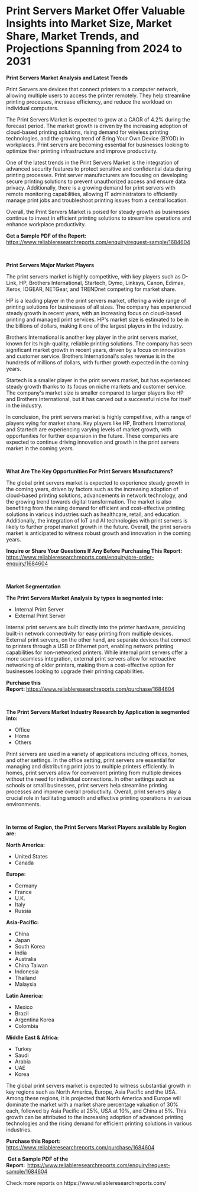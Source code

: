 <p><h1>Print Servers Market Offer Valuable Insights into Market Size, Market Share, Market Trends, and Projections Spanning from 2024 to 2031</h1></p><p><strong>Print Servers Market Analysis and Latest Trends</strong></p>
<p><p>Print Servers are devices that connect printers to a computer network, allowing multiple users to access the printer remotely. They help streamline printing processes, increase efficiency, and reduce the workload on individual computers.</p><p>The Print Servers Market is expected to grow at a CAGR of 4.2% during the forecast period. The market growth is driven by the increasing adoption of cloud-based printing solutions, rising demand for wireless printing technologies, and the growing trend of Bring Your Own Device (BYOD) in workplaces. Print servers are becoming essential for businesses looking to optimize their printing infrastructure and improve productivity.</p><p>One of the latest trends in the Print Servers Market is the integration of advanced security features to protect sensitive and confidential data during printing processes. Print server manufacturers are focusing on developing secure printing solutions to prevent unauthorized access and ensure data privacy. Additionally, there is a growing demand for print servers with remote monitoring capabilities, allowing IT administrators to efficiently manage print jobs and troubleshoot printing issues from a central location.</p><p>Overall, the Print Servers Market is poised for steady growth as businesses continue to invest in efficient printing solutions to streamline operations and enhance workplace productivity.</p></p>
<p><strong>Get a Sample PDF of the Report:&nbsp;</strong> <a href="https://www.reliableresearchreports.com/enquiry/request-sample/1684604">https://www.reliableresearchreports.com/enquiry/request-sample/1684604</a></p>
<p>&nbsp;</p>
<p><strong>Print Servers Major Market Players</strong></p>
<p><p>The print servers market is highly competitive, with key players such as D-Link, HP, Brothers International, Startech, Dymo, Linksys, Canon, Edimax, Xerox, IOGEAR, NETGear, and TRENDnet competing for market share.</p><p>HP is a leading player in the print servers market, offering a wide range of printing solutions for businesses of all sizes. The company has experienced steady growth in recent years, with an increasing focus on cloud-based printing and managed print services. HP's market size is estimated to be in the billions of dollars, making it one of the largest players in the industry.</p><p>Brothers International is another key player in the print servers market, known for its high-quality, reliable printing solutions. The company has seen significant market growth in recent years, driven by a focus on innovation and customer service. Brothers International's sales revenue is in the hundreds of millions of dollars, with further growth expected in the coming years.</p><p>Startech is a smaller player in the print servers market, but has experienced steady growth thanks to its focus on niche markets and customer service. The company's market size is smaller compared to larger players like HP and Brothers International, but it has carved out a successful niche for itself in the industry.</p><p>In conclusion, the print servers market is highly competitive, with a range of players vying for market share. Key players like HP, Brothers International, and Startech are experiencing varying levels of market growth, with opportunities for further expansion in the future. These companies are expected to continue driving innovation and growth in the print servers market in the coming years.</p></p>
<p>&nbsp;</p>
<p><strong>What Are The Key Opportunities For Print Servers Manufacturers?</strong></p>
<p><p>The global print servers market is expected to experience steady growth in the coming years, driven by factors such as the increasing adoption of cloud-based printing solutions, advancements in network technology, and the growing trend towards digital transformation. The market is also benefiting from the rising demand for efficient and cost-effective printing solutions in various industries such as healthcare, retail, and education. Additionally, the integration of IoT and AI technologies with print servers is likely to further propel market growth in the future. Overall, the print servers market is anticipated to witness robust growth and innovation in the coming years.</p></p>
<p><strong>Inquire or Share Your Questions If Any Before Purchasing This Report:</strong> <a href="https://www.reliableresearchreports.com/enquiry/pre-order-enquiry/1684604">https://www.reliableresearchreports.com/enquiry/pre-order-enquiry/1684604</a></p>
<p>&nbsp;</p>
<p><strong>Market Segmentation</strong></p>
<p><strong>The Print Servers Market Analysis by types is segmented into:</strong></p>
<p><ul><li>Internal Print Server</li><li>External Print Server</li></ul></p>
<p><p>Internal print servers are built directly into the printer hardware, providing built-in network connectivity for easy printing from multiple devices. External print servers, on the other hand, are separate devices that connect to printers through a USB or Ethernet port, enabling network printing capabilities for non-networked printers. While internal print servers offer a more seamless integration, external print servers allow for retroactive networking of older printers, making them a cost-effective option for businesses looking to upgrade their printing capabilities.</p></p>
<p><strong>Purchase this Report:&nbsp;</strong><a href="https://www.reliableresearchreports.com/purchase/1684604">https://www.reliableresearchreports.com/purchase/1684604</a></p>
<p>&nbsp;</p>
<p><strong>The Print Servers Market Industry Research by Application is segmented into:</strong></p>
<p><ul><li>Office</li><li>Home</li><li>Others</li></ul></p>
<p><p>Print servers are used in a variety of applications including offices, homes, and other settings. In the office setting, print servers are essential for managing and distributing print jobs to multiple printers efficiently. In homes, print servers allow for convenient printing from multiple devices without the need for individual connections. In other settings such as schools or small businesses, print servers help streamline printing processes and improve overall productivity. Overall, print servers play a crucial role in facilitating smooth and effective printing operations in various environments.</p></p>
<p>&nbsp;</p>
<p><strong>In terms of Region, the Print Servers Market Players available by Region are:</strong></p>
<p>
    <p> <strong> North America: </strong>
        <ul>
            <li>United States</li>
            <li>Canada</li>
        </ul>
        </p> 
    <p> <strong> Europe: </strong>
        <ul>
            <li>Germany</li>
            <li>France</li>
            <li>U.K.</li>
            <li>Italy</li>
            <li>Russia</li>
        </ul>
        </p> 
    <p> <strong> Asia-Pacific: </strong>
        <ul>
            <li>China</li>
            <li>Japan</li>
            <li>South Korea</li>
            <li>India</li>
            <li>Australia</li>
            <li>China Taiwan</li>
            <li>Indonesia</li>
            <li>Thailand</li>
            <li>Malaysia</li>
        </ul>
        </p> 
    <p> <strong> Latin America: </strong>
        <ul>
            <li>Mexico</li>
            <li>Brazil</li>
            <li>Argentina Korea</li>
            <li>Colombia</li>
        </ul>
        </p> 
    <p> <strong> Middle East & Africa: </strong>
        <ul>
            <li>Turkey</li>
            <li>Saudi</li>
            <li>Arabia</li>
            <li>UAE</li>
            <li>Korea</li>
        </ul>
    </p>
    </p>
<p><p>The global print servers market is expected to witness substantial growth in key regions such as North America, Europe, Asia Pacific and the USA. Among these regions, it is projected that North America and Europe will dominate the market with a market share percentage valuation of 30% each, followed by Asia Pacific at 25%, USA at 10%, and China at 5%. This growth can be attributed to the increasing adoption of advanced printing technologies and the rising demand for efficient printing solutions in various industries.</p></p>
<p><strong>Purchase this Report: </strong><a href="https://www.reliableresearchreports.com/purchase/1684604">https://www.reliableresearchreports.com/purchase/1684604</a></p>
<p>&nbsp;<strong>Get a Sample PDF of the Report:&nbsp;&nbsp;</strong><a href="https://www.reliableresearchreports.com/enquiry/request-sample/1684604">https://www.reliableresearchreports.com/enquiry/request-sample/1684604</a></p>
<p><strong></strong></p>
<p>Check more reports on https://www.reliableresearchreports.com/</p>